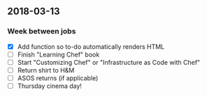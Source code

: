 ## 2018-03-13

### Week between jobs

 - [x] Add function so to-do automatically renders HTML
 - [ ] Finish "Learning Chef" book
 - [ ] Start "Customizing Chef" or "Infrastructure as Code with Chef"
 - [ ] Return shirt to H&M
 - [ ] ASOS returns (if applicable)
 - [ ] Thursday cinema day!
